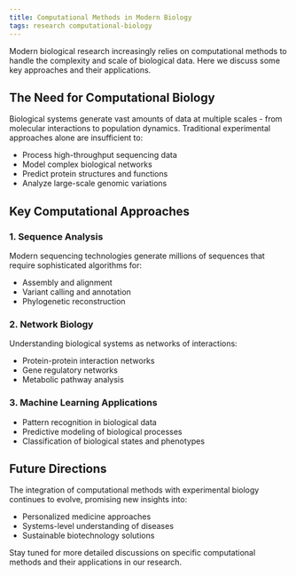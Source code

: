 ```yaml
---
title: Computational Methods in Modern Biology
tags: research computational-biology
---
```


Modern biological research increasingly relies on computational methods to handle the complexity and scale of biological data. Here we discuss some key approaches and their applications.

<!--more-->

## The Need for Computational Biology

Biological systems generate vast amounts of data at multiple scales - from molecular interactions to population dynamics. Traditional experimental approaches alone are insufficient to:

- Process high-throughput sequencing data
- Model complex biological networks
- Predict protein structures and functions
- Analyze large-scale genomic variations

## Key Computational Approaches

### 1. Sequence Analysis
Modern sequencing technologies generate millions of sequences that require sophisticated algorithms for:
- Assembly and alignment
- Variant calling and annotation
- Phylogenetic reconstruction

### 2. Network Biology
Understanding biological systems as networks of interactions:
- Protein-protein interaction networks
- Gene regulatory networks
- Metabolic pathway analysis

### 3. Machine Learning Applications
- Pattern recognition in biological data
- Predictive modeling of biological processes
- Classification of biological states and phenotypes

## Future Directions

The integration of computational methods with experimental biology continues to evolve, promising new insights into:
- Personalized medicine approaches
- Systems-level understanding of diseases
- Sustainable biotechnology solutions

Stay tuned for more detailed discussions on specific computational methods and their applications in our research.
